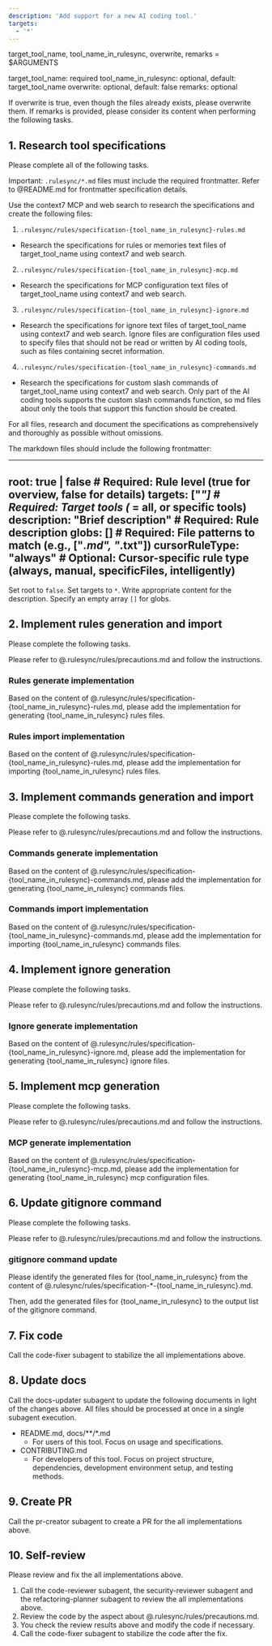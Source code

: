 ```yaml
---
description: 'Add support for a new AI coding tool.'
targets:
  - '*'
---
```


target_tool_name, tool_name_in_rulesync, overwrite, remarks = $ARGUMENTS

target_tool_name: required
tool_name_in_rulesync: optional, default: target_tool_name
overwrite: optional, default: false
remarks: optional

If overwrite is true, even though the files already exists, please overwrite them.
If remarks is provided, please consider its content when performing the following tasks.

## 1. Research tool specifications

Please complete all of the following tasks.

Important: `.rulesync/*.md` files must include the required frontmatter. Refer to @README.md for frontmatter specification details.

Use the context7 MCP and web search to research the specifications and create the following files:

1. `.rulesync/rules/specification-{tool_name_in_rulesync}-rules.md`
  - Research the specifications for rules or memories text files of target_tool_name using context7 and web search.
2. `.rulesync/rules/specification-{tool_name_in_rulesync}-mcp.md`
  - Research the specifications for MCP configuration text files of target_tool_name using context7 and web search.
3. `.rulesync/rules/specification-{tool_name_in_rulesync}-ignore.md`
  - Research the specifications for ignore text files of target_tool_name using context7 and web search. Ignore files are configuration files used to specify files that should not be read or written by AI coding tools, such as files containing secret information.
4. `.rulesync/rules/specification-{tool_name_in_rulesync}-commands.md`
  - Research the specifications for custom slash commands of target_tool_name using context7 and web search. Only part of the AI coding tools supports the custom slash commands function, so md files about only the tools that support this function should be created.

For all files, research and document the specifications as comprehensively and thoroughly as possible without omissions.

The markdown files should include the following frontmatter:

---
root: true | false               # Required: Rule level (true for overview, false for details)
targets: ["*"]                   # Required: Target tools (* = all, or specific tools)
description: "Brief description" # Required: Rule description
globs: []                        # Required: File patterns to match (e.g., ["*.md", "*.txt"])
cursorRuleType: "always"         # Optional: Cursor-specific rule type (always, manual, specificFiles, intelligently)
---

Set root to `false`. Set targets to `*`. Write appropriate content for the description. Specify an empty array `[]` for globs.

## 2. Implement rules generation and import

Please complete the following tasks.

Please refer to @.rulesync/rules/precautions.md and follow the instructions.

### Rules generate implementation

Based on the content of @.rulesync/rules/specification-{tool_name_in_rulesync}-rules.md, please add the implementation for generating {tool_name_in_rulesync} rules files.

### Rules import implementation

Based on the content of @.rulesync/rules/specification-{tool_name_in_rulesync}-rules.md, please add the implementation for importing {tool_name_in_rulesync} rules files.

## 3. Implement commands generation and import

Please complete the following tasks.

Please refer to @.rulesync/rules/precautions.md and follow the instructions.

### Commands generate implementation

Based on the content of @.rulesync/rules/specification-{tool_name_in_rulesync}-commands.md, please add the implementation for generating {tool_name_in_rulesync} commands files.

### Commands import implementation

Based on the content of @.rulesync/rules/specification-{tool_name_in_rulesync}-commands.md, please add the implementation for importing {tool_name_in_rulesync} commands files.

## 4. Implement ignore generation

Please complete the following tasks.

Please refer to @.rulesync/rules/precautions.md and follow the instructions.

### Ignore generate implementation

Based on the content of @.rulesync/rules/specification-{tool_name_in_rulesync}-ignore.md, please add the implementation for generating {tool_name_in_rulesync} ignore files.

## 5. Implement mcp generation

Please complete the following tasks.

Please refer to @.rulesync/rules/precautions.md and follow the instructions.

### MCP generate implementation

Based on the content of @.rulesync/rules/specification-{tool_name_in_rulesync}-mcp.md, please add the implementation for generating {tool_name_in_rulesync} mcp configuration files.

## 6. Update gitignore command

Please complete the following tasks.

Please refer to @.rulesync/rules/precautions.md and follow the instructions.

### gitignore command update

Please identify the generated files for {tool_name_in_rulesync} from the content of @.rulesync/rules/specification-*-{tool_name_in_rulesync}.md.

Then, add the generated files for {tool_name_in_rulesync} to the output list of the gitignore command.

## 7. Fix code

Call the code-fixer subagent to stabilize the all implementations above.

## 8. Update docs

Call the docs-updater subagent to update the following documents in light of the changes above. All files should be processed at once in a single subagent execution.

- README.md, docs/**/*.md
  - For users of this tool. Focus on usage and specifications.
- CONTRIBUTING.md
  - For developers of this tool. Focus on project structure, dependencies, development environment setup, and testing methods.

## 9. Create PR

Call the pr-creator subagent to create a PR for the all implementations above.

## 10. Self-review

Please review and fix the all implementations above.

1. Call the code-reviewer subagent, the security-reviewer subagent and the refactoring-planner subagent to review the all implementations above.
2. Review the code by the aspect about @.rulesync/rules/precautions.md.
3. You check the review results above and modify the code if necessary.
4. Call the code-fixer subagent to stabilize the code after the fix.
